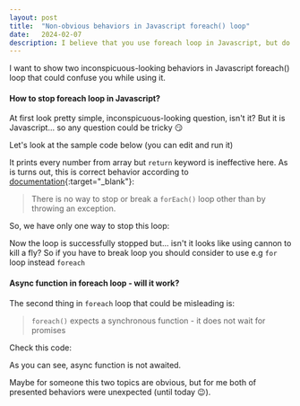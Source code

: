 ```yaml
---
layout: post
title:  "Non-obvious behaviors in Javascript foreach() loop"
date:   2024-02-07
description: I believe that you use foreach loop in Javascript, but do you know about two specific behaviors in it?
---
```

<link rel="stylesheet" href="https://cdn.jsdelivr.net/npm/blog-cells@0.7.1/dist/blog-cells.css" />
<script src="https://cdn.jsdelivr.net/npm/blog-cells@0.7.1/dist/blog-cells.js"></script>

<p class="intro"><span class="dropcap">I</span> want to show two inconspicuous-looking behaviors in Javascript foreach() loop that could confuse you while using it.
</p>

#### How to stop foreach loop in Javascript?

At first look pretty simple, inconspicuous-looking question, isn't it? But it is Javascript... so any question could be tricky 😏

Let's look at the sample code below (you can edit and run it)  

<script type="text/notebook-cell">
const someArray = [0, 1, 2, 3, 4, 5];

someArray.forEach((number) => {
  if (number > 2) {
    console.log("Is it stopped? No! The number is:", number);
    return; //You could expect that this is enough to stop the loop, but it's not
  }
  console.log("Number:", number);
});
</script>
It prints every number from array but ```return``` keyword is ineffective here. As is turns out, this is correct behavior according to [documentation](https://developer.mozilla.org/en-US/docs/Web/JavaScript/Reference/Global_Objects/Array/forEach){:target="_blank"}:
 > There is no way to stop or break a ```forEach()``` loop other than by throwing an exception.  

So, we have only one way to stop this loop:

<script type="text/notebook-cell">
const someArray = [0, 1, 2, 3, 4, 5];

try {
  someArray.forEach((number) => {
    console.log("Number:", number);
    if (number > 2) {
      throw new Error("Loop stopped.");
    }
  });
} catch (error) {
  console.log("Caught an error:", error.message);
}
</script>

Now the loop is successfully stopped but... isn't it looks like using cannon to kill a fly? So if you have to break loop you should consider to use e.g ```for``` loop instead ```foreach```

#### Async function in foreach loop - will it work?

The second thing in ```foreach``` loop that could be misleading is: 
 > ```foreach()``` expects a synchronous function - it does not wait for promises  

Check this code:

<script type="text/notebook-cell">
const array = [0, 1, 2, 3, 4];
let sum = 0;

const sumFunction = async (a, b) => a + b;

array.forEach(async (number) => {
  sum = await sumFunction(sum, number);
});

console.log("Sum:", sum); // Expected output: 10, actual: 0
</script>

As you can see, async function is not awaited.  


Maybe for someone this two topics are obvious, but for me both of presented behaviors were unexpected (until today 😉).